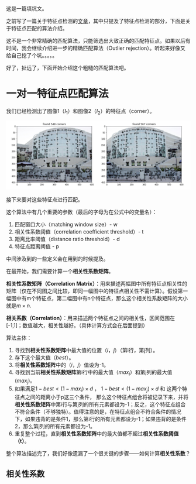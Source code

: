 这是一篇填坑文。

之前写了一篇关于特征点检测的[文章](https://blog.csdn.net/weixin_44558898/article/details/86528428)，其中只提及了特征点检测的部分，下面是关于特征点匹配的算法介绍。

这不是一个非常精确的匹配算法，只能筛选出大致正确的匹配特征点。如果以后有时间，我会继续介绍进一步的精确匹配算法（Outlier rejection）。听起来好像又给自己挖了个坑。。。。。

好了，扯远了，下面开始介绍这个粗糙的匹配算法吧。

# 一对一特征点匹配算法
我们已经检测出了图像1（$I_1$）和图像2（$I_2$）的特征点（corner）。

![corner](https://raw.githubusercontent.com/shl666/UCSD_CV_Intro/master/chapter_2/images/corner_detection.png)

接下来要对这些特征点进行匹配。

这个算法中有几个重要的参数（最后的字母为在公式中的变量名）：
1. 匹配窗口大小（matching window size）- w
1. 相关性系数阈值（correlation coefficient threshold）- t
1. 距离比率阈值（distance ratio threshold）- d
1. 特征点距离阈值 - p

中间涉及到的一些定义会在用到的时候提及。

在最开始，我们需要计算一个**相关性系数矩阵**。

**相关性系数矩阵（Correlation Matrix）**：用来描述两幅图中所有特征点相关性的矩阵（仅在不同图之间比较，即同一幅图中的特征点相关性不需计算）。假设第一幅图中有m个特征点，第二幅图中有n个特征点，那么这个相关性系数矩阵的大小就是$m \times n$.

**相关系数（Correlation）**：用来描述两个特征点之间的相关性，区间范围在[-1,1]；数值越大，相关性越好。（具体计算方式会在后面提到）

算法主体：

1. 寻找到**相关性系数矩阵**中最大值的位置$（i，j）$（第i行，第j列）。
2. 存下这个最大值（$best$）。
3. 将**相关性系数矩阵**中的$（i，j）$值设为-1。
4. 寻找到当前**相关性系数矩阵**第i行中的最大值（$max_i$）和第j列的最大值($max_j$)。
5. 如果满足$1-best<(1-max_i)\times d$ ， $1-best<(1-max_j)\times d$ 和 这两个特征点之间的距离小于p这三个条件， 那么这个特征点组合将被记录下来，并将**相关性系数矩阵**中第i行与第j列的所有元素都设为-1；反之，这个特征点组合不符合条件（不够独特）。值得注意的是，在特征点组合不符合条件的情况下，如果违背的是条件1，那么第i行的所有元素都设为-1；如果违背的是条件2，那么第j列的所有元素都设为-1。
6. 重复整个过程，直到**相关性系数矩阵**中的最大值都不超过**相关性系数阈值（t）**。

整个算法描述完了，我们好像遗漏了一个很关键的步骤——如何计算**相关性系数**？

## 相关性系数
